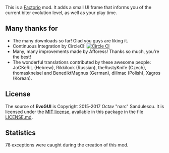 This is a [Factorio](http://www.factorio.com/) mod. It adds a small UI frame
that informs you of the current biter evolution level, as well as your play
time.


## Many thanks for ##

* The many downloads so far! Glad you guys are liking it.
* Continuous Integration by CircleCI: [![Circle CI](https://circleci.com/gh/narc0tiq/evoGUI.svg?style=svg)](https://circleci.com/gh/narc0tiq/evoGUI)
* Many, many improvements made by Afforess! Thanks so much, you're the best!
* The wonderful translations contributed by these awesome people:
    JoCKeRiL (Hebrew), Rikkilook (Russian), theRustyKnife (Czech),
    thomaskneisel and BenediktMagnus (German), diilmac (Polish),
    Xagros (Korean).


## License ##

The source of **EvoGUI** is Copyright 2015-2017 Octav "narc" Sandulescu. It
is licensed under the [MIT license][mit], available in this package in the file
[LICENSE.md](LICENSE.md).

[mit]: http://opensource.org/licenses/mit-license.html


## Statistics ##

78 exceptions were caught during the creation of this mod.
